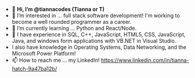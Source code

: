 - 👋 **Hi, I’m @tiannacodes (Tianna or T)**
- 👀 I’m interested in ... full stack software development! I'm working to become a well rounded programmer as a career. 
- 🌱 I’m currently learning ... Python and React/Node.
- 🧠 I have experience in SQL, C++, JavaScript, HTML5, CSS, JavaScript, Java, and windows form applications with VB.NET in Visual Studio.
- I also have knowledge in Operating Systems, Data Networking, and the Microsoft Power Platform!
- 📫 How to reach me ... my LinkedIn! https://www.linkedin.com/in/tianna-hatch-9a47ba12b/

<!---
tiannacodes/tiannacodes is a ✨ special ✨ repository because its `README.md` (this file) appears on your GitHub profile.
You can click the Preview link to take a look at your changes.
--->
